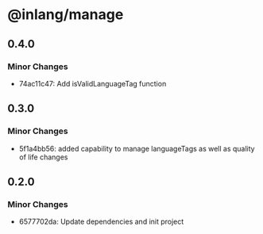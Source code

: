 # @inlang/manage

## 0.4.0

### Minor Changes

- 74ac11c47: Add isValidLanguageTag function

## 0.3.0

### Minor Changes

- 5f1a4bb56: added capability to manage languageTags as well as quality of life changes

## 0.2.0

### Minor Changes

- 6577702da: Update dependencies and init project

